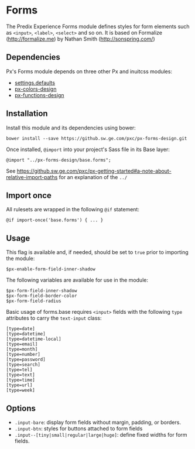 # Forms

The Predix Experience Forms module defines styles for form elements such as `<input>`, `<label>`, `<select>` and so on. It is based on Formalize (http://formalize.me) by Nathan Smith (http://sonspring.com/)

## Dependencies

Px's Forms module depends on three other Px and inuitcss modules:

* [settings.defaults](https://github.com/inuitcss/settings.defaults)
* [px-colors-design](https://github.sw.ge.com/pxc/px-colors-design)
* [px-functions-design](https://github.sw.ge.com/pxc/px-functions-design)

## Installation

Install this module and its dependencies using bower:

    bower install --save https://github.sw.ge.com/pxc/px-forms-design.git

Once installed, `@import` into your project's Sass file in its Base layer:

    @import "../px-forms-design/base.forms";

See https://github.sw.ge.com/pxc/px-getting-started#a-note-about-relative-import-paths for an explanation of the `../`

## Import once

All rulesets are wrapped in the following `@if` statement:

    @if import-once('base.forms') { ... }

## Usage

This flag is available and, if needed, should be set to `true` prior to importing the module:

    $px-enable-form-field-inner-shadow

The following variables are available for use in the module:

    $px-form-field-inner-shadow
    $px-form-field-border-color
    $px-form-field-radius

Basic usage of forms.base requires `<input>` fields with the following `type` attributes to carry the `text-input` class:

    [type=date]
    [type=datetime]
    [type=datetime-local]
    [type=email]
    [type=month]
    [type=number]
    [type=password]
    [type=search]
    [type=tel]
    [type=text]
    [type=time]
    [type=url]
    [type=week]

## Options

* `.input-bare`: display form fields without margin, padding, or borders.
* `.input-btn`: styles for buttons attached to form fields
* `.input--[tiny|small|regular|large|huge]`: define fixed widths for form fields.
